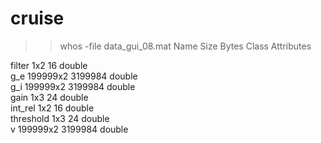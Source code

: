 cruise
======

>> whos -file data_gui_08.mat
  Name                Size              Bytes  Class     Attributes

  filter              1x2                  16  double              
  g_e            199999x2             3199984  double              
  g_i            199999x2             3199984  double              
  gain                1x3                  24  double              
  int_rel             1x2                  16  double              
  threshold           1x3                  24  double              
  v              199999x2             3199984  double